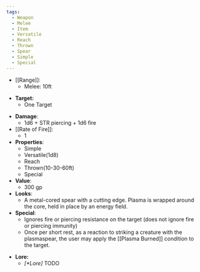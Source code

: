 ```yaml
---
tags:
  - Weapon
  - Melee
  - Item
  - Versatile
  - Reach
  - Thrown
  - Spear
  - Simple
  - Special
---
```

* [[Range]]:
	* Melee: 10ft
- **Target:**
	- One Target
* __Damage__:
	* 1d6 + STR piercing + 1d6 fire
* [[Rate of Fire]]:
	* 1
* __Properties__:
	* Simple
	* Versatile(1d8)
	* Reach
	* Thrown(10-30-60ft)
	* Special
* **Value**:
	* 300 gp
* **Looks**:
	* A metal-cored spear with a cutting edge. Plasma is wrapped around the core, held in place by an energy field.
* **Special**:
	* Ignores fire or piercing resistance on the target (does not ignore fire or piercing immunity)
	* Once per short rest, as a reaction to striking a creature with the plasmaspear, the user may apply the [[Plasma Burned]] condition to the target. 
- **Lore:**
	- *\[\*Lore]* TODO